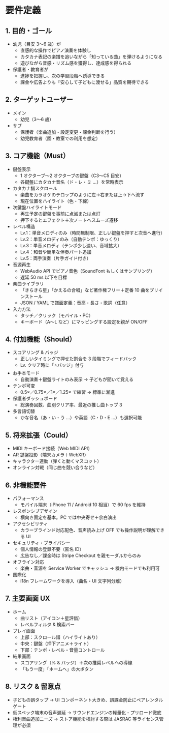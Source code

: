 # 要件定義

## 1. 目的・ゴール
- 幼児（目安 3〜6 歳）が  
  - 直感的な操作でピアノ演奏を体験し  
  - カタカナ表記の楽譜を追いながら「知っている曲」を弾けるようになる  
  - 遊びながら音感・リズム感を獲得し、達成感を得られる  
- 保護者・教育者が  
  - 進捗を把握し、次の学習段階へ誘導できる  
  - 課金や広告よりも「安心して子どもに渡せる」品質を期待できる  

## 2. ターゲットユーザー
- メイン  
  - 幼児（3〜6 歳）  
- サブ  
  - 保護者（楽曲追加・設定変更・課金判断を行う）  
  - 幼児教育者（園・教室での利用を想定）  

## 3. コア機能（Must）
- 鍵盤表示  
  - 1 オクターブ〜2 オクターブの鍵盤（C3〜C5 目安）  
  - 各鍵盤にカタカナ音名（ド・レ・ミ …）を常時表示  
- カタカナ譜スクロール  
  - 楽曲をカラオケのテロップのように左→右または上→下へ流す  
  - 現在位置をハイライト（色・下線）  
- 次鍵盤ハイライトモード  
  - 再生予定の鍵盤を事前に点滅または点灯  
  - 押下するとエフェクト＋次ノートへスムーズ遷移  
- レベル構造  
  - Lv.1：単音メロディのみ（時間無制限、正しい鍵盤を押すと次音へ進行）  
  - Lv.2：単音メロディのみ（自動テンポ：ゆっくり）  
  - Lv.3：単音メロディ（テンポ少し速い、音域拡大）  
  - Lv.4：和音や簡単な伴奏パート追加  
  - Lv.5：両手演奏（片手ガイド付き）  
- 音源再生  
  - WebAudio API でピアノ音色（SoundFont もしくはサンプリング）  
  - 遅延 50 ms 以下を目標  
- 楽曲ライブラリ  
  - 「きらきら星」「かえるの合唱」など著作権フリー＋定番 10 曲をプリインストール  
  - JSON / YAML で譜面定義：音高・長さ・歌詞（任意）  
- 入力方法  
  - タッチ／クリック（モバイル・PC）  
  - キーボード（A〜L など）にマッピングする設定を親が ON/OFF  

## 4. 付加機能（Should）
- スコアリング & バッジ  
  - 正しいタイミングで押せた割合を 3 段階でフィードバック  
  - Lv. クリア時に「⭐️バッジ」付与  
- お手本モード  
  - 自動演奏＋鍵盤ライトのみ表示 → 子どもが聞いて覚える  
- テンポ可変  
  - 0.5×／0.75×／1×／1.25× で練習 → 標準に漸進  
- 保護者ダッシュボード  
  - 総演奏回数、曲別クリア率、最近の推し曲トップ 3  
- 多言語切替  
  - かな音名（あ・い・う …）や英語（C・D・E …）も選択可能  

## 5. 将来拡張（Could）
- MIDI キーボード接続（Web MIDI API）  
- AR 鍵盤投影（端末カメラ＋WebXR）  
- キャラクター連動（弾くと動くマスコット）  
- オンライン対戦（同じ曲を競い合うなど）  

## 6. 非機能要件
- パフォーマンス  
  - モバイル端末（iPhone 11 / Android 10 相当）で 60 fps を維持  
- レスポンシブデザイン  
  - 横向き固定を基本。PC では中央寄せ＋余白演出  
- アクセシビリティ  
  - カラーブラインド対応配色、音声読み上げ OFF でも操作説明が理解できる UI  
- セキュリティ・プライバシー  
  - 個人情報の登録不要（匿名 ID）  
  - 広告なし／課金時は Stripe Checkout を親モーダルからのみ  
- オフライン対応  
  - 楽曲・音源を Service Worker でキャッシュ → 機内モードでも利用可  
- 国際化  
  - i18n フレームワークを導入（曲名・UI 文字列分離）  

## 7. 主要画面 UX
- ホーム  
  - 曲リスト（アイコン＋星評価）  
  - レベルフィルタ & 検索バー  
- プレイ画面  
  - 上部：スクロール譜（ハイライトあり）  
  - 中央：鍵盤（押下アニメ＋ライト）  
  - 下部：テンポ・レベル・音量コントロール  
- 結果画面  
  - スコアリング（% & バッジ）＋次の推奨レベルへの導線  
  - 「もう一度」「ホームへ」の大ボタン  

## 8. リスク & 留意点
- 子どもの誤タップ → UI コンポーネント大きめ、誤課金防止にペアレンタルゲート  
- 低スペック端末の音声遅延 → サウンドエンジンの軽量化・プリロード徹底  
- 権利楽曲追加ニーズ → ストア機能を検討する際は JASRAC 等ライセンス管理が必須  

